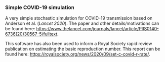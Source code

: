 ### Simple COVID-19 simulation

A very simple stochastic simulation for COVID-19 transmission based on Anderson et al. (_Lancet 2020_). The paper and other details/motivations can be found here: https://www.thelancet.com/journals/lancet/article/PIIS0140-6736(20)30567-5/fulltext.

This software has also been used to inform a Royal Society rapid review publication on estimating the basic reproduction number. This report can be found here: https://royalsociety.org/news/2020/09/set-c-covid-r-rate/.


